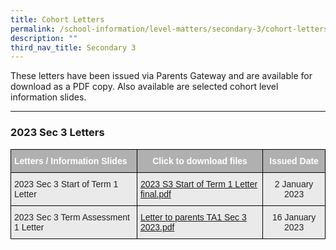 ```yaml
---
title: Cohort Letters
permalink: /school-information/level-matters/secondary-3/cohort-letters/
description: ""
third_nav_title: Secondary 3
---
```

These letters have been issued via Parents Gateway and are available for download as a PDF copy. Also available are selected cohort level information slides.  
  

* * *

### 2023 Sec 3 Letters

<style type="text/css">
.tg  {border-collapse:collapse;border-spacing:0;}
.tg td{border-color:black;border-style:solid;border-width:1px;font-family:Arial, sans-serif;font-size:14px;
  overflow:hidden;padding:10px 5px;word-break:normal;}
.tg th{border-color:black;border-style:solid;border-width:1px;font-family:Arial, sans-serif;font-size:14px;
  font-weight:normal;overflow:hidden;padding:10px 5px;word-break:normal;}
.tg .tg-y7qa{background-color:#EAEAEA;color:#222;text-align:left;vertical-align:top}
.tg .tg-ii8k{background-color:#EAEAEA;color:#222;text-align:center;vertical-align:top}
.tg .tg-g6bv{background-color:#B0B0B0;color:#FFF;font-weight:bold;text-align:left;vertical-align:top}
.tg .tg-efmh{background-color:#B0B0B0;color:#FFF;font-weight:bold;text-align:center;vertical-align:top}
.tg .tg-dpzh{background-color:#EAEAEA;color:#0FB3DF;text-align:left;vertical-align:top}
</style>
<table class="tg">
<thead>
  <tr>
    <th class="tg-g6bv">Letters / Information Slides</th>
    <th class="tg-efmh">Click to download files</th>
    <th class="tg-efmh">Issued Date</th>
  </tr>
</thead>
<tbody>
  <tr>
    <td class="tg-y7qa">2023 Sec 3 Start of Term 1 Letter </td>
    <td class="tg-dpzh"><a href="/files/2023%20S3%20Start%20of%20Term%201%20Letter%20final.pdf">2023 S3 Start of Term 1 Letter final.pdf</a></td>
    <td class="tg-ii8k">2 January 2023</td>
  </tr>
  <tr>
    <td class="tg-y7qa">2023 Sec 3 Term Assessment 1 Letter</td>
    <td class="tg-dpzh"><a href="/files/Letter%20to%20parents%20TA1%20Sec%203%202023.pdf">Letter to parents TA1 Sec 3 2023.pdf</a><br></td>
    <td class="tg-ii8k">16 January 2023</td>
  </tr>
</tbody>
</table>